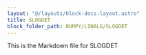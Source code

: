 ```yaml
---
layout: "@/layouts/block-docs-layout.astro"
title: SLOGDET
block_folder_path: NUMPY/LINALG/SLOGDET
---
```


This is the Markdown file for SLOGDET

